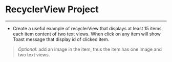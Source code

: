 # RecyclerView Project
---
- Create a useful example of recyclerView that displays at least 15 items, each item content of two text views. When click on any item will show Toast message that display id of clicked item.
> *Optional:* add an image in the item, thus the item has one image and two text views.
